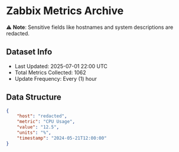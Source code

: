 # Zabbix Metrics Archive

⚠️ **Note**: Sensitive fields like hostnames and system descriptions are redacted.

## Dataset Info
- Last Updated: 2025-07-01 22:00 UTC
- Total Metrics Collected: 1062
- Update Frequency: Every (1) hour

## Data Structure
```json
{
    "host": "redacted",
    "metric": "CPU Usage",
    "value": "12.5",
    "units": "%",
    "timestamp": "2024-05-21T12:00:00"
}
```
